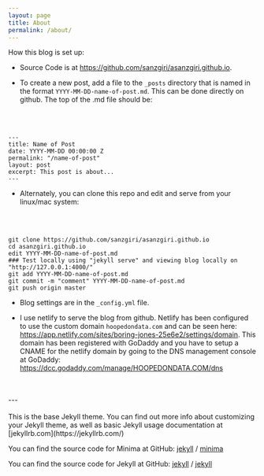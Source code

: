 ```yaml
---
layout: page
title: About
permalink: /about/
---
```


How this blog is set up:

* Source Code is at <https://github.com/sanzgiri/asanzgiri.github.io>. 

* To create a new post, add a file to the `_posts` directory that is named in the format `YYYY-MM-DD-name-of-post.md`. This can be done directly on github. The top of the .md file should be:
<br>
<br>

```
---
title: Name of Post
date: YYYY-MM-DD 00:00:00 Z
permalink: "/name-of-post"
layout: post
excerpt: This post is about...
---
```

* Alternately, you can clone this repo and edit and serve from your linux/mac system:
<br>
<br>

```
git clone https://github.com/sanzgiri/asanzgiri.github.io
cd asanzgiri.github.io
edit YYYY-MM-DD-name-of-post.md
### Test locally using "jekyll serve" and viewing blog locally on "http://127.0.0.1:4000/"
git add YYYY-MM-DD-name-of-post.md
git commit -m "comment" YYYY-MM-DD-name-of-post.md
git push origin master
```

* Blog settings are in the `_config.yml` file.

* I use netlify to serve the blog from github. Netlify has been configured to use the custom domain `hoopedondata.com` and can be seen here: <https://app.netlify.com/sites/boring-jones-25e6e2/settings/domain>. This domain has been registered with GoDaddy and you have to setup a CNAME for the netlify domain by going to the DNS management console at GoDaddy: <https://dcc.godaddy.com/manage/HOOPEDONDATA.COM/dns>

<br>
<br>
---
<br>
<br>
This is the base Jekyll theme. You can find out more info about customizing your Jekyll theme, as well as basic Jekyll usage documentation at [jekyllrb.com](https://jekyllrb.com/)

You can find the source code for Minima at GitHub:
[jekyll][jekyll-organization] /
[minima](https://github.com/jekyll/minima)

You can find the source code for Jekyll at GitHub:
[jekyll][jekyll-organization] /
[jekyll](https://github.com/jekyll/jekyll)


[jekyll-organization]: https://github.com/jekyll
